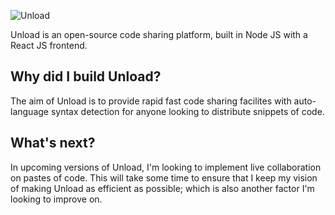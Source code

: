 ![Unload](http://i.imgur.com/ksZorjw.png)

Unload is an open-source code sharing platform, built in Node JS with a React JS frontend.

## Why did I build Unload?
The aim of Unload is to provide rapid fast code sharing facilites with auto-language syntax detection for anyone looking to distribute snippets of code.

## What's next?
In upcoming versions of Unload, I'm looking to implement live collaboration on pastes of code. This will take some time to ensure that I keep my vision of making Unload as efficient as possible; which is also another factor I'm looking to improve on.
